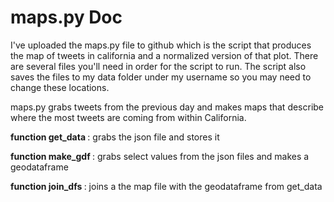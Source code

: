 # maps.py Doc

I've uploaded the maps.py file to github which is the script that produces the map of tweets in california and a normalized version of that plot. There are several files you'll need in order for the script to run. The script also saves the files to my data folder under my username so you may need to change these locations.

maps.py grabs tweets from the previous day and makes maps that describe where the most tweets are coming from within California.

<b> function get_data </b>: grabs the json file and stores it

<b> function make_gdf </b>: grabs select values from the json files and makes a geodataframe

<b> function join_dfs </b>: joins a the map file with the geodataframe from get_data




